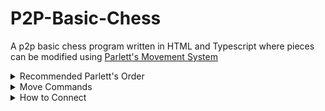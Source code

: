 # P2P-Basic-Chess

A p2p basic chess program written in HTML and Typescript where pieces can be modified using [Parlett's Movement System](https://en.m.wikipedia.org/wiki/Fairy_chess_piece#0%E2%80%939)

<details>

<summary>Recommended Parlett's Order</summary>

\<conditions> \<move type> \<distance> \<direction> \<other>

</details>

<details>

<summary>Move Commands</summary>

* '1', '2', '3', ..., 'n'/'N' = Distance of N
* '*' = Orthogonal of Diagonal Movement
* '+' = Orthogonal Movement
* '>' = Forwards Movement
* '<' = Backwards Movement
* '<>' = Forwards or Backwards Movement
* '=' = Orthogonally Sideways Movement
* '>=' = Orthogonally Forwards or Sideways Movement
* '<=' = Orthogonally Backwards or Sideways Movement
* 'x'/'X' = Diagonal Movement
* 'x>'/'X>' = Diagonally Forward Movement
* 'x<'/'X<' = Diagonally Backward Movement
* '+>' = Orthogonally Forward Movement
* '+<' = Orthogonally Backward Movement
* 'X/Y' = Distance of X and Y in Different Orthogonal Directions
* '~' = Jumping Operator (Knights)
*'i'/'I' = Only Use on First Movement of Piece
* 'c'/'C' = Only Use on Capturing Piece (Only applies to final square being landed on)
* 'o'/'O' = Only Use on Not Capturing Piece
* ',' = Add Different Movements to a Piece
* 'k'/'K' = King flag that enables notifications when placed into check by another piece

</details>

<details>

<summary>How to Connect</summary>

1. Have Player 1 Click the `Connect` button.
2. Send the Game ID generated in the box to Player 2.
3. Have Player 2 enter the Game ID into their box.
4. Have Player 2 Click the `Connect` button.

Upon connection, both players should get an alert that a player has connected. Any Piece changes will be reflected onto both sides with the person who is receiving the changes getting an alert describing the change made.

</details>
